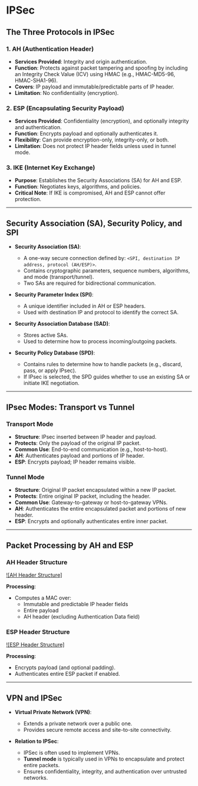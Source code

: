 # IPSec

## The Three Protocols in IPSec

### 1. **AH (Authentication Header)**
- **Services Provided**: Integrity and origin authentication.
- **Function**: Protects against packet tampering and spoofing by including an Integrity Check Value (ICV) using HMAC (e.g., HMAC-MD5-96, HMAC-SHA1-96).
- **Covers**: IP payload and immutable/predictable parts of IP header.
- **Limitation**: No confidentiality (encryption).

### 2. **ESP (Encapsulating Security Payload)**
- **Services Provided**: Confidentiality (encryption), and optionally integrity and authentication.
- **Function**: Encrypts payload and optionally authenticates it. 
- **Flexibility**: Can provide encryption-only, integrity-only, or both.
- **Limitation**: Does not protect IP header fields unless used in tunnel mode.

### 3. **IKE (Internet Key Exchange)**
- **Purpose**: Establishes the Security Associations (SA) for AH and ESP.
- **Function**: Negotiates keys, algorithms, and policies.
- **Critical Note**: If IKE is compromised, AH and ESP cannot offer protection.

---

## Security Association (SA), Security Policy, and SPI

- **Security Association (SA)**:
  - A one-way secure connection defined by: `<SPI, destination IP address, protocol (AH/ESP)>`.
  - Contains cryptographic parameters, sequence numbers, algorithms, and mode (transport/tunnel).
  - Two SAs are required for bidirectional communication.

- **Security Parameter Index (SPI)**:
  - A unique identifier included in AH or ESP headers.
  - Used with destination IP and protocol to identify the correct SA.

- **Security Association Database (SAD)**:
  - Stores active SAs.
  - Used to determine how to process incoming/outgoing packets.

- **Security Policy Database (SPD)**:
  - Contains rules to determine how to handle packets (e.g., discard, pass, or apply IPsec).
  - If IPsec is selected, the SPD guides whether to use an existing SA or initiate IKE negotiation.

---

## IPsec Modes: Transport vs Tunnel

### **Transport Mode**
- **Structure**: IPsec inserted between IP header and payload.
- **Protects**: Only the payload of the original IP packet.
- **Common Use**: End-to-end communication (e.g., host-to-host).
- **AH**: Authenticates payload and portions of IP header.
- **ESP**: Encrypts payload; IP header remains visible.

### **Tunnel Mode**
- **Structure**: Original IP packet encapsulated within a new IP packet.
- **Protects**: Entire original IP packet, including the header.
- **Common Use**: Gateway-to-gateway or host-to-gateway VPNs.
- **AH**: Authenticates the entire encapsulated packet and portions of new header.
- **ESP**: Encrypts and optionally authenticates entire inner packet.

---

## Packet Processing by AH and ESP

### **AH Header Structure**
[![AH Header Structure]](https://en.wikipedia.org/wiki/IPsec#/media/File:Ipsec-ah.svg)

**Processing**:
- Computes a MAC over:
  - Immutable and predictable IP header fields
  - Entire payload
  - AH header (excluding Authentication Data field)

### **ESP Header Structure**
[![ESP Header Structure]](https://en.wikipedia.org/wiki/IPsec#/media/File:Ipsec-esp-tunnel-and-transport.svg)

**Processing**:
- Encrypts payload (and optional padding).
- Authenticates entire ESP packet if enabled.

---

## VPN and IPSec

- **Virtual Private Network (VPN)**:
  - Extends a private network over a public one.
  - Provides secure remote access and site-to-site connectivity.

- **Relation to IPSec**:
  - IPSec is often used to implement VPNs.
  - **Tunnel mode** is typically used in VPNs to encapsulate and protect entire packets.
  - Ensures confidentiality, integrity, and authentication over untrusted networks.
